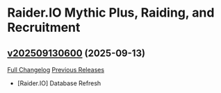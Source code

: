 # Raider.IO Mythic Plus, Raiding, and Recruitment

## [v202509130600](https://github.com/RaiderIO/raiderio-addon/tree/v202509130600) (2025-09-13)
[Full Changelog](https://github.com/RaiderIO/raiderio-addon/compare/v202509120600...v202509130600) [Previous Releases](https://github.com/RaiderIO/raiderio-addon/releases)

- [Raider.IO] Database Refresh  
